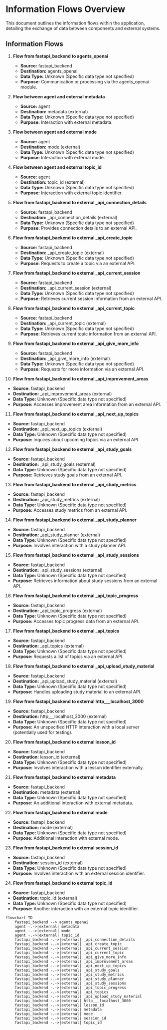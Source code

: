 # Information Flows Overview
This document outlines the information flows within the application, detailing the exchange of data between components and external systems.

## Information Flows

1. **Flow from fastapi_backend to agents_openai**
   - **Source:** fastapi_backend
   - **Destination:** agents_openai
   - **Data Type:** Unknown (Specific data type not specified)
   - **Purpose:** Communication or processing via the agents_openai module.

2. **Flow between agent and external metadata**
   - **Source:** agent
   - **Destination:** metadata (external)
   - **Data Type:** Unknown (Specific data type not specified)
   - **Purpose:** Interaction with external metadata.

3. **Flow between agent and external mode**
   - **Source:** agent
   - **Destination:** mode (external)
   - **Data Type:** Unknown (Specific data type not specified)
   - **Purpose:** Interaction with external mode.

4. **Flow between agent and external topic_id**
   - **Source:** agent
   - **Destination:** topic_id (external)
   - **Data Type:** Unknown (Specific data type not specified)
   - **Purpose:** Interaction with external topic identifier.

5. **Flow from fastapi_backend to external _api_connection_details**
   - **Source:** fastapi_backend
   - **Destination:** _api_connection_details (external)
   - **Data Type:** Unknown (Specific data type not specified)
   - **Purpose:** Provides connection details to an external API.

6. **Flow from fastapi_backend to external _api_create_topic**
   - **Source:** fastapi_backend
   - **Destination:** _api_create_topic (external)
   - **Data Type:** Unknown (Specific data type not specified)
   - **Purpose:** Requests to create a topic via an external API.

7. **Flow from fastapi_backend to external _api_current_session**
   - **Source:** fastapi_backend
   - **Destination:** _api_current_session (external)
   - **Data Type:** Unknown (Specific data type not specified)
   - **Purpose:** Retrieves current session information from an external API.

8. **Flow from fastapi_backend to external _api_current_topic**
   - **Source:** fastapi_backend
   - **Destination:** _api_current_topic (external)
   - **Data Type:** Unknown (Specific data type not specified)
   - **Purpose:** Retrieves current topic information from an external API.

9. **Flow from fastapi_backend to external _api_give_more_info**
   - **Source:** fastapi_backend
   - **Destination:** _api_give_more_info (external)
   - **Data Type:** Unknown (Specific data type not specified)
   - **Purpose:** Requests for more information via an external API.

10. **Flow from fastapi_backend to external _api_improvement_areas**
   - **Source:** fastapi_backend
   - **Destination:** _api_improvement_areas (external)
   - **Data Type:** Unknown (Specific data type not specified)
   - **Purpose:** Accesses improvement area information from an external API.

11. **Flow from fastapi_backend to external _api_next_up_topics**
   - **Source:** fastapi_backend
   - **Destination:** _api_next_up_topics (external)
   - **Data Type:** Unknown (Specific data type not specified)
   - **Purpose:** Inquires about upcoming topics via an external API.

12. **Flow from fastapi_backend to external _api_study_goals**
   - **Source:** fastapi_backend
   - **Destination:** _api_study_goals (external)
   - **Data Type:** Unknown (Specific data type not specified)
   - **Purpose:** Retrieves study goals from an external API.

13. **Flow from fastapi_backend to external _api_study_metrics**
   - **Source:** fastapi_backend
   - **Destination:** _api_study_metrics (external)
   - **Data Type:** Unknown (Specific data type not specified)
   - **Purpose:** Accesses study metrics from an external API.

14. **Flow from fastapi_backend to external _api_study_planner**
   - **Source:** fastapi_backend
   - **Destination:** _api_study_planner (external)
   - **Data Type:** Unknown (Specific data type not specified)
   - **Purpose:** Involves interaction with a study planner API.

15. **Flow from fastapi_backend to external _api_study_sessions**
   - **Source:** fastapi_backend
   - **Destination:** _api_study_sessions (external)
   - **Data Type:** Unknown (Specific data type not specified)
   - **Purpose:** Retrieves information about study sessions from an external API.

16. **Flow from fastapi_backend to external _api_topic_progress**
   - **Source:** fastapi_backend
   - **Destination:** _api_topic_progress (external)
   - **Data Type:** Unknown (Specific data type not specified)
   - **Purpose:** Accesses topic progress data from an external API.

17. **Flow from fastapi_backend to external _api_topics**
   - **Source:** fastapi_backend
   - **Destination:** _api_topics (external)
   - **Data Type:** Unknown (Specific data type not specified)
   - **Purpose:** Requests a list of topics via an external API.

18. **Flow from fastapi_backend to external _api_upload_study_material**
   - **Source:** fastapi_backend
   - **Destination:** _api_upload_study_material (external)
   - **Data Type:** Unknown (Specific data type not specified)
   - **Purpose:** Handles uploading study material to an external API.

19. **Flow from fastapi_backend to external http___localhost_3000**
   - **Source:** fastapi_backend
   - **Destination:** http___localhost_3000 (external)
   - **Data Type:** Unknown (Specific data type not specified)
   - **Purpose:** An unspecified HTTP interaction with a local server (potentially used for testing).

20. **Flow from fastapi_backend to external lesson_id**
   - **Source:** fastapi_backend
   - **Destination:** lesson_id (external)
   - **Data Type:** Unknown (Specific data type not specified)
   - **Purpose:** Involves interaction with a lesson identifier externally.

21. **Flow from fastapi_backend to external metadata**
   - **Source:** fastapi_backend
   - **Destination:** metadata (external)
   - **Data Type:** Unknown (Specific data type not specified)
   - **Purpose:** An additional interaction with external metadata.

22. **Flow from fastapi_backend to external mode**
   - **Source:** fastapi_backend
   - **Destination:** mode (external)
   - **Data Type:** Unknown (Specific data type not specified)
   - **Purpose:** Additional interaction with external mode.

23. **Flow from fastapi_backend to external session_id**
   - **Source:** fastapi_backend
   - **Destination:** session_id (external)
   - **Data Type:** Unknown (Specific data type not specified)
   - **Purpose:** Involves interaction with an external session identifier.

24. **Flow from fastapi_backend to external topic_id**
   - **Source:** fastapi_backend
   - **Destination:** topic_id (external)
   - **Data Type:** Unknown (Specific data type not specified)
   - **Purpose:** Another interaction with an external topic identifier.

```mermaid
flowchart TD
    fastapi_backend --> agents_openai
    agent -.->|external| metadata
    agent -.->|external| mode
    agent -.->|external| topic_id
    fastapi_backend -.->|external| _api_connection_details
    fastapi_backend -.->|external| _api_create_topic
    fastapi_backend -.->|external| _api_current_session
    fastapi_backend -.->|external| _api_current_topic
    fastapi_backend -.->|external| _api_give_more_info
    fastapi_backend -.->|external| _api_improvement_areas
    fastapi_backend -.->|external| _api_next_up_topics
    fastapi_backend -.->|external| _api_study_goals
    fastapi_backend -.->|external| _api_study_metrics
    fastapi_backend -.->|external| _api_study_planner
    fastapi_backend -.->|external| _api_study_sessions
    fastapi_backend -.->|external| _api_topic_progress
    fastapi_backend -.->|external| _api_topics
    fastapi_backend -.->|external| _api_upload_study_material
    fastapi_backend -.->|external| http___localhost_3000
    fastapi_backend -.->|external| lesson_id
    fastapi_backend -.->|external| metadata
    fastapi_backend -.->|external| mode
    fastapi_backend -.->|external| session_id
    fastapi_backend -.->|external| topic_id
```